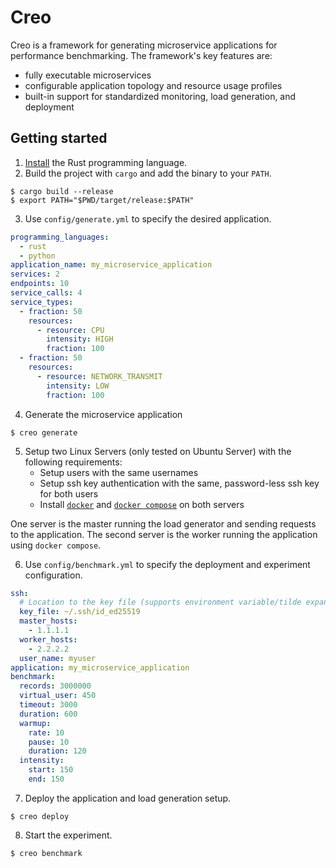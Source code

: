 # Creo

Creo is a framework for generating microservice applications for performance benchmarking.
The framework's key features are:

- fully executable microservices
- configurable application topology and resource usage profiles
- built-in support for standardized monitoring, load generation, and deployment

## Getting started

1. [Install](https://www.rust-lang.org/tools/install) the Rust programming language.
2. Build the project with `cargo` and add the binary to your `PATH`.

```shell
$ cargo build --release
$ export PATH="$PWD/target/release:$PATH"
```

3. Use `config/generate.yml` to specify the desired application.

```yaml
programming_languages:
  - rust
  - python
application_name: my_microservice_application
services: 2
endpoints: 10
service_calls: 4
service_types:
  - fraction: 50
    resources:
      - resource: CPU
        intensity: HIGH
        fraction: 100
  - fraction: 50
    resources:
      - resource: NETWORK_TRANSMIT
        intensity: LOW
        fraction: 100
```

4. Generate the microservice application

```shell
$ creo generate
```

5. Setup two Linux Servers (only tested on Ubuntu Server) with the following requirements:
   - Setup users with the same usernames
   - Setup ssh key authentication with the same, password-less ssh key for both users
   - Install [`docker`](https://www.docker.com/) and [`docker compose`](https://docs.docker.com/compose/install/)
     on both servers

One server is the master running the load generator and sending requests to the application.
The second server is the worker running the application using `docker compose`.

6. Use `config/benchmark.yml` to specify the deployment and experiment configuration.

```yaml
ssh:
  # Location to the key file (supports environment variable/tilde expansion)
  key_file: ~/.ssh/id_ed25519
  master_hosts:
    - 1.1.1.1
  worker_hosts:
    - 2.2.2.2
  user_name: myuser
application: my_microservice_application
benchmark:
  records: 3000000
  virtual_user: 450
  timeout: 3000
  duration: 600
  warmup:
    rate: 10
    pause: 10
    duration: 120
  intensity:
    start: 150
    end: 150
```

7. Deploy the application and load generation setup.

```shell
$ creo deploy
```

8. Start the experiment.

```shell
$ creo benchmark
```
